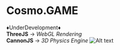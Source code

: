 # Cosmo.GAME 
:diamonds:UnderDevelopment:diamonds:  
**ThreeJS**   -> *WebGL Rendering*  
**CannonJS**  -> *3D Physics Engine*
![Alt text](DevStages/5may20.gif?raw=true "Version 0.1")
